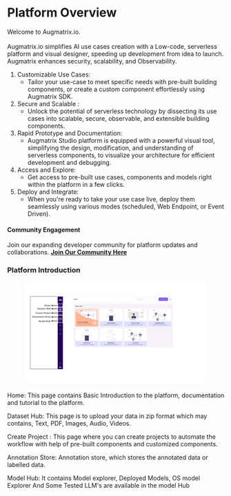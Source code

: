 # Platform Overview

Welcome to Augmatrix.io.\
\
Augmatrix.io simplifies AI use cases creation with a Low-code, serverless platform and visual designer, speeding up development from idea to launch. Augmatrix enhances security, scalability, and Observability.&#x20;

1. Customizable Use Cases:
   * Tailor your use-case to meet specific needs with pre-built building components, or create a custom component effortlessly using Augmatrix SDK.
2. Secure and Scalable :
   * Unlock the potential of serverless technology by dissecting its use cases into scalable, secure, observable, and extensible building components.&#x20;
3. Rapid Prototype and Documentation:
   * Augmatrix Studio platform is equipped with a powerful visual tool, simplifying the design, modification, and understanding of serverless components, to visualize your architecture for efficient development and debugging.
4. Access and Explore:
   * Get access to pre-built use cases, components and models right within the platform in a few clicks.
5. Deploy and Integrate:
   * When you're ready to take your use case live, deploy them seamlessly using various modes (scheduled, Web Endpoint, or Event Driven).

#### Community Engagement

Join our expanding developer community for platform updates and collaborations. [**Join Our Community Here** ](https://discord.gg/fEFabAvPUV)

### **Platform Introduction**

<figure><img src=".gitbook/assets/HOME (1).png" alt=""><figcaption></figcaption></figure>

Home: This page contains Basic Introduction to the platform, documentation and tutorial to the platform.&#x20;

Dataset Hub: This page is to upload your data in zip format which may contains, Text, PDF, Images, Audio, Videos.&#x20;

Create Project : This page where you can create projects to automate the workflow with help of pre-built components and customized components.&#x20;

Annotation Store: Annotation store, which stores the annotated data or labelled data.

Model Hub: It contains Model explorer, Deployed Models, OS model Explorer And Some Tested LLM's are available in the model Hub&#x20;

